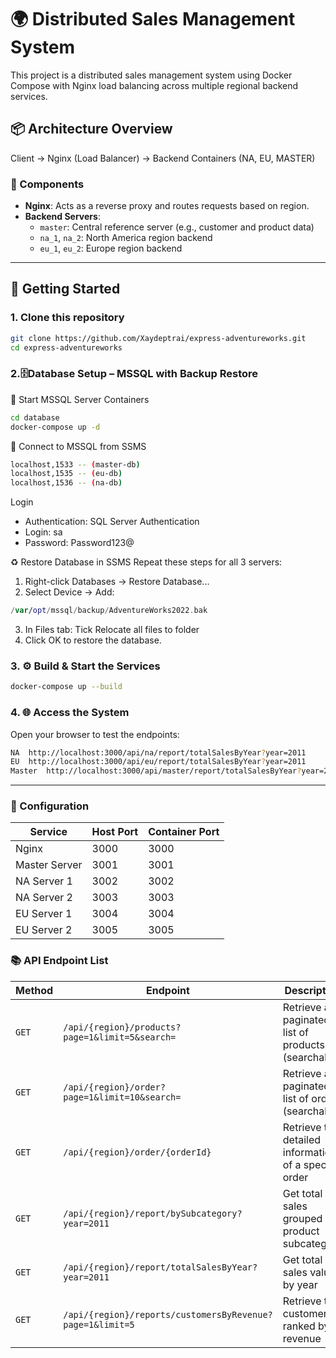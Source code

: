 # 🌍 Distributed Sales Management System

This project is a distributed sales management system using Docker Compose with Nginx load balancing across multiple regional backend services.

## 📦 Architecture Overview
Client → Nginx (Load Balancer) → Backend Containers (NA, EU, MASTER)

### 🧩 Components

- **Nginx**: Acts as a reverse proxy and routes requests based on region.
- **Backend Servers**:
  - `master`: Central reference server (e.g., customer and product data)
  - `na_1`, `na_2`: North America region backend
  - `eu_1`, `eu_2`: Europe region backend

---

## 🚀 Getting Started

### 1. Clone this repository
```bash
git clone https://github.com/Xaydeptrai/express-adventureworks.git
cd express-adventureworks
```

### 2.🗄️Database Setup – MSSQL with Backup Restore
🐳 Start MSSQL Server Containers
```bash
cd database
docker-compose up -d
```
🔌 Connect to MSSQL from SSMS
```bash
localhost,1533 -- (master-db)
localhost,1535 -- (eu-db)
localhost,1536 -- (na-db)
```
  Login 
  - Authentication: SQL Server Authentication
  - Login: sa
  - Password: Password123@

♻️ Restore Database in SSMS
Repeat these steps for all 3 servers:
1. Right-click Databases → Restore Database...
2. Select Device → Add:
```swift
/var/opt/mssql/backup/AdventureWorks2022.bak
```
3. In Files tab: Tick Relocate all files to folder
4. Click OK to restore the database.

### 3. ⚙️ Build & Start the Services
```bash
docker-compose up --build
```
### 4. 🌐 Access the System
Open your browser to test the endpoints:
```bash
NA	http://localhost:3000/api/na/report/totalSalesByYear?year=2011
EU	http://localhost:3000/api/eu/report/totalSalesByYear?year=2011
Master	http://localhost:3000/api/master/report/totalSalesByYear?year=2011
```

---

### 🔧 Configuration
| Service        | Host Port | Container Port |
|----------------|-----------|----------------|
| Nginx          | 3000      | 3000           |
| Master Server  | 3001      | 3001           |
| NA Server 1    | 3002      | 3002           |
| NA Server 2    | 3003      | 3003           |
| EU Server 1    | 3004      | 3004           |
| EU Server 2    | 3005      | 3005           |


### 📚 API Endpoint List

| Method | Endpoint                                                                       | Description                                           |
|--------|--------------------------------------------------------------------------------|-------------------------------------------------------|
| `GET`  | `/api/{region}/products?page=1&limit=5&search=`                                | Retrieve a paginated list of products (searchable)   |
| `GET`  | `/api/{region}/order?page=1&limit=10&search=`                                  | Retrieve a paginated list of orders (searchable)     |
| `GET`  | `/api/{region}/order/{orderId}`                                                | Retrieve the detailed information of a specific order |
| `GET`  | `/api/{region}/report/bySubcategory?year=2011`                                 | Get total sales grouped by product subcategory       |
| `GET`  | `/api/{region}/report/totalSalesByYear?year=2011`                              | Get total sales value by year                        |
| `GET`  | `/api/{region}/reports/customersByRevenue?page=1&limit=5`                      | Retrieve top customers ranked by revenue             |
